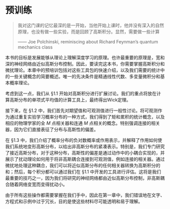 # 预训练
> 我对这门课的记忆最深的是一开始，当他开始上课时，他并没有深入的自然原理，也没有做一些实验，而是回顾了高斯积分。显然，需要做一些计算
>
> —— Joe Polchinski, reminiscing about Richard Feynman’s quantum mechanics class

本书的目标是发展能够从理论上理解深度学习的原理。也许最重要的原理是，宽和深的神经网络由近似高斯分布控制。因此，要读完这本书，你需要掌握高斯积分和微扰理论。本章中的预培训包括对这些工具包的快速介绍，以及我们需要的统计中的一些关键概念的简要概述。唯一的先决条件是精通线性代数、多变量微积分和基本概率理论。

考虑到这一点，我们从 §1.1 开始对高斯积分进行扩展讨论。我们的重点将放在计算高斯分布的单项式平均值的计算工具上，最终得出Wick定理。

接下来，在 §1.2 中，我们首先对期望值和可观测值进行一般性讨论。将可观测作为通过重复实验学习概率分布的一种方式，我们得到了矩和累积的统计概念，以及相应的物理学家的全 $M$ 点相关器和连通 $M$ 点相关的概念。特别强调连接的相关器，因为它们直接表征了分布与高斯性的偏差。

在 §1.3 中，我们介绍了概率分布的负对数概率或作用表示，并解释了作用如何使我们系统地变形高斯分布，以给出非高斯分布的紧凑表示。特别是，我们专门研究了接近高斯分布，对于这种分布，高斯性的偏差是通过动作中的小耦合实现的，并展示了扰动理论如何用于将非高斯耦合连接到可观测值，例如连接的相关器。通过微扰地处理这种耦合，我们可以将近似高斯分布的任何相关器转换为高斯积分的和；然后，每个积分都可以通过我们在 §1.1 中开发的工具进行评估。这将是我们最重要的技巧之一，因为我们将研究的神经网络都由近似高斯分布控制，非高斯耦合随着网络变宽而变得扰动小。

由于所有这些操作都需要掌握在我们手中，因此在第一章中，我们错误地在文字、方程式和示例中过于冗长，目的是使这些材料尽可能透明和易于理解。
